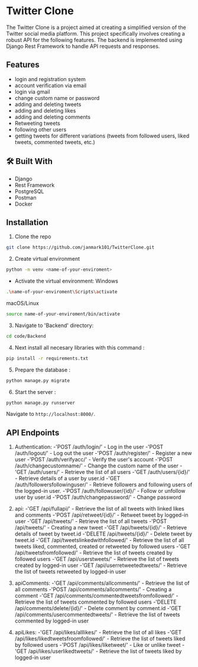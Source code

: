 
# Twitter Clone

The Twitter Clone is a project aimed at creating a simplified version of the Twitter social media platform. 
This project specifically involves creating a robust API for the following features.
The backend is implemented using Django Rest Framework to handle API requests and responses.


## Features
- login and registration system 
- account verification via email
- login via gmail
- change custom name or password
- adding and deleting tweets 
- adding and deleting likes 
- adding and deleting comments
- Retweeting tweets
- following other users
- getting tweets for different variations
(tweets from followed users, liked tweets, commented tweets, etc.)



## 🛠 Built With
- Django
- Rest Framework
- PostgreSQL
- Postman
- Docker



## Installation

1. Clone the repo
```bash
git clone https://github.com/janmark101/TwitterClone.git
```

2. Create virtual environment

```bash
python -m venv <name-of-your-enviroment> 
```

* Activate the virtual environment:
Windows
```bash
.\name-of-your-enviroment\Scripts\activate
```
macOS/Linux
```bash
source name-of-your-enviroment/bin/activate
```

3. Navigate to 'Backend' directory: 

```bash
cd code/Backend
```

4. Next install all necesary libraries with this command :

```bash
pip install -r requirements.txt
```

5. Prepare the database : 
```bash
python manage.py migrate
```

6. Start the server :
```bash
python manage.py runserver
```

Navigate to `http://localhost:8000/`.

## API Endpoints 

1. Authentication:
-'POST /auth/login/' - Log in the user
-'POST /auth/logout/' - Log out the user
-'POST /auth/register/' - Register a new user
-'POST /auth/verifyacc/' - Verify the user's account
-'POST /auth/changecustomname/' - Change the custom name of the user
-'GET /auth/users/' - Retrieve the list of all users
-'GET /auth/users/{id}/' - Retrieve details of a user by user.id
-'GET /auth/followersfollowinguser/' - Retrieve followers and following users of the logged-in user.
-'POST /auth/followuser/{id}/' - Follow or unfollow user by user.id
-'POST /auth/changepassword/' - Change password 

2. api:
-'GET /api/fullapi/' - Retrieve the list of all tweets with linked likes and comments
-'POST /api/retweet/{id}/' - Retweet tweet by logged-in user
-'GET /api/tweets/' - Retrieve the list of all tweets
-'POST /api/tweets/' - Creating a new tweet
-'GET /api/tweets/{id}/' - Retrieve details of tweet by tweet.id
-'DELETE /api/tweets/{id}/' - Delete tweet by tweet.id
-'GET /api/tweetslinkedwithfollowed/' - Retrieve the list of all tweets liked, commented, created or retweeted by followed users
-'GET /api/tweetsfromfollowed/' - Retrieve the list of tweets created by followed users
-'GET /api/userstweets/' - Retrieve the list of tweets created by logged-in user
-'GET /api/userretweetedtweets/' - Retrieve the list of tweets retweeted by logged-in user

3. apiComments:
-'GET /api/comments/allcomments/' - Retrieve the list of all comments
-'POST /api/comments/allcomments/' - Creating a comment
-'GET /api/comments/commentedtweetsfromfollowed/' - Retrieve the list of tweets commented by followed users
-'DELETE /api/comments/delete/{id}/' - Delete comment by comment.id
-'GET /api/comments/usercommentedtweets/' - Retrieve the list of tweets commented by logged-in user

4. apiLikes:
-'GET /api/likes/alllikes/' - Retrieve the list of all likes
-'GET /api/likes/likedtweetsfroomfollowed/' - Retrieve the list of tweets liked by followed users
-'POST /api/likes/liketweet/' - Like or unlike tweet
-'GET /api/likes/userlikedtweets/' - Retrieve the list of tweets liked by logged-in user
